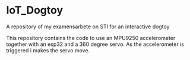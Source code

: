 # IoT_Dogtoy
A repository of my examensarbete on STI for an interactive dogtoy

This repository contains the code to use an MPU9250 accelerometer together with an esp32 and a 360 degree servo.
As the accelerometer is triggered i makes the servo move.
